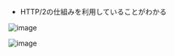 - HTTP/2の仕組みを利用していることがわかる

![image](https://user-images.githubusercontent.com/11635641/65930616-52858500-e441-11e9-913c-e3bd639a5c74.png)

![image](https://user-images.githubusercontent.com/11635641/65930645-6d57f980-e441-11e9-859d-abdacc34871e.png)
